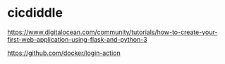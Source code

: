 # cicdiddle

https://www.digitalocean.com/community/tutorials/how-to-create-your-first-web-application-using-flask-and-python-3

https://github.com/docker/login-action
